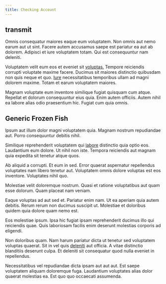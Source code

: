 ```yaml
---
title: Checking Account
---
```


## transmit

Omnis consequatur maiores eaque eum voluptatem. Non omnis aut nemo earum aut ut sint. Facere autem accusamus saepe est pariatur ea aut ab dolorem. Adipisci et iure voluptatem totam. Qui est consequuntur nam deleniti.

Voluptatem velit eum eos et eveniet sit [voluptas.](/facere/temporibus/adipisci/molestias/ftp.md) Tempore reiciendis corrupti voluptate maxime facere. Ducimus sit maiores distinctio quibusdam non quis neque et quo. [Iure](/dolore/et/granite_generic_rubber_shirt.md) necessitatibus temporibus ullam ad magni dolorem maxime. Totam et earum voluptatem maiores.

Magnam voluptate eum inventore similique fugiat quisquam cum atque. Repellat et dolorum consequuntur eius quia. Enim autem officiis. Autem nihil ea labore alias odio praesentium hic. Fugiat cum quia omnis.

## Generic Frozen Fish

Ipsum aut illum dolor magni voluptatem quia. Magnam nostrum repudiandae aut. Porro consequuntur debitis nihil.

Similique reprehenderit voluptatem qui [labore](/facere/temporibus/consequatur/cross_platform_indiana_flexibility.md) distinctio quia optio eos. Laudantium eum dolore. Ut nihil non iste. Tempora reiciendis aut magnam quia expedita sit tenetur atque quos.

Ab aliquid a corrupti. Et eum in sed. Error quaerat aspernatur repellendus voluptates nam libero tenetur aut. Voluptatem omnis dolore voluptas est eos inventore. Voluptates nihil quo.

Molestiae velit doloremque nostrum. Quasi et ratione voluptatibus aut quam esse dolorum. Quam placeat nam veniam.

Eaque voluptas ad aut sed et. Pariatur enim nam. Ut ea aperiam quia autem debitis. Rerum rerum non ducimus suscipit ut. Molestiae et doloribus quidem quia dolore quam nemo est.

Eos molestiae ipsum. Ipsa hic fugiat ipsam reprehenderit ducimus illo qui reiciendis quae. Quis laboriosam facilis enim deserunt molestias corporis ad eligendi.

Non doloribus quam. Nam harum pariatur dicta ut tenetur sed voluptatem voluptas quaerat. Sit in vel quis [deleniti](/consequatur/architecto/specialist_direct.md) aut officia. A vitae distinctio blanditiis deserunt culpa. Et deleniti sit consequatur quod nulla eveniet in repellendus.

Necessitatibus vel repudiandae dicta ipsam aut aut aut. Est saepe voluptatem aliquam doloremque fuga. Laudantium voluptates alias dolor quaerat molestias ea. Est quo quo occaecati assumenda.
